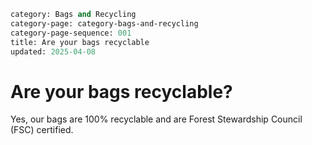 ```meta
category: Bags and Recycling
category-page: category-bags-and-recycling
category-page-sequence: 001
title: Are your bags recyclable
updated: 2025-04-08
```

# Are your bags recyclable?  

Yes, our bags are 100% recyclable and are Forest Stewardship Council (FSC) certified. 
